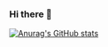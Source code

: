 ### Hi there 👋

[![Anurag's GitHub stats](https://github-readme-stats.vercel.app/api?username=candiedcode&show_icons=true&theme=radical)](https://github.com/anuraghazra/github-readme-stats)
<!--
**CandiedCode/CandiedCode** is a ✨ _special_ ✨ repository because its `README.md` (this file) appears on your GitHub profile.

Here are some ideas to get you started:

- 🔭 I’m currently working on ...
- 🌱 I’m currently learning ...
- 👯 I’m looking to collaborate on ...
- 🤔 I’m looking for help with ...
- 💬 Ask me about ...
- 📫 How to reach me: ...
- 😄 Pronouns: ...
- ⚡ Fun fact: ...
-->
